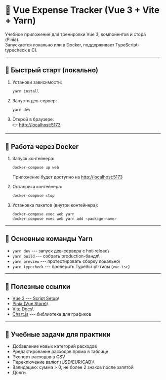 # 🦦 Vue Expense Tracker (Vue 3 + Vite + Yarn)

Учебное приложение для тренировки Vue 3, компонентов и стора (Pinia).\
Запускается локально или в Docker, поддерживает TypeScript-typecheck в
CI.

------------------------------------------------------------------------

## 🚀 Быстрый старт (локально)

1.  Установи зависимости:

    ``` bash
    yarn install
    ```

2.  Запусти дев-сервер:

    ``` bash
    yarn dev
    ```

3.  Открой в браузере:\
    👉 <http://localhost:5173>

------------------------------------------------------------------------

## 🐳 Работа через Docker

1.  Запуск контейнера:

    ``` bash
    docker-compose up web
    ```

    Приложение будет доступно на <http://localhost:5173>

2.  Остановка контейнера:

    ``` bash
    docker-compose stop
    ```

3.  Установка пакетов (внутри контейнера):

    ``` bash
    docker-compose exec web yarn
    docker-compose exec web yarn add <package-name>
    ```

------------------------------------------------------------------------

## 🧩 Основные команды Yarn

-   `yarn dev` --- запуск дев-сервера с hot-reload\
-   `yarn build` --- собрать production-бандл\
-   `yarn preview` --- протестировать сборку локально\
-   `yarn typecheck` --- проверить TypeScript-типы (`vue-tsc`)

------------------------------------------------------------------------

## 📂 Полезные ссылки

-   [Vue 3 --- Script
    Setup](https://v3.vuejs.org/api/sfc-script-setup.html)\
-   [Pinia (Vue Store)](https://pinia.vuejs.org/)\
-   [Vite Docs](https://vitejs.dev/guide/)\
-   [Chart.js](https://www.chartjs.org/docs/latest/) --- библиотека для
    графиков

------------------------------------------------------------------------

## 🎯 Учебные задачи для практики

-   Добавление новых категорий расходов
-   Рредактирование расходов прямо в таблице
-   Экспорт расходов в CSV
-   Переключение валют (USD/EUR/CAD)\
-   Валидацию: сумма > 0, не более 2 знаков после запятой
-   Долги
